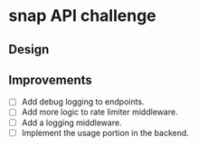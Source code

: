 # snap API challenge

## Design

## Improvements

- [ ] Add debug logging to endpoints.
- [ ] Add more logic to rate limiter middleware.
- [ ] Add a logging middleware.
- [ ] Implement the usage portion in the backend.
